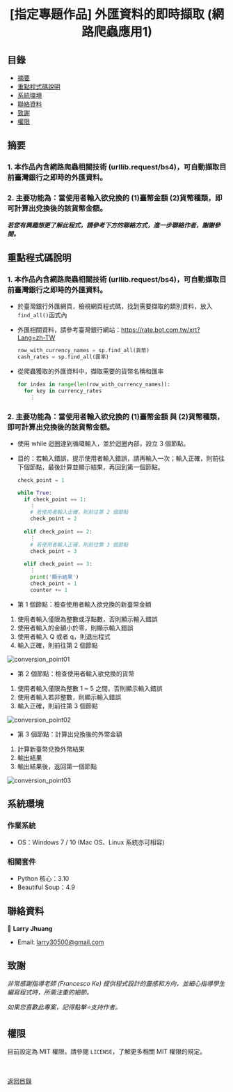<h1 align="center">
  <br>
  [指定專題作品] 外匯資料的即時擷取 (網路爬蟲應用1)
</h1>


## 目錄
* [摘要](#摘要)
* [重點程式碼說明](#重點說明)
* [系統環境](#系統環境)
* [聯絡資料](#聯絡資料)
* [致謝](#致謝)
* [權限](#權限)


## 摘要
### 1. 本作品內含網路爬蟲相關技術 (urllib.request/bs4)，可自動擷取目前臺灣銀行之即時的外匯資料。
### 2. 主要功能為：當使用者輸入欲兌換的 (1)臺幣金額 (2)貨幣種類，即可計算出兌換後的該貨幣金額。

<strong><em>若您有興趣想更了解此程式，請參考下方的聯絡方式，進一步聯絡作者，謝謝參閱。</em></strong>


## 重點程式碼說明
### 1. 本作品內含網路爬蟲相關技術 (urllib.request/bs4)，可自動擷取目前臺灣銀行之即時的外匯資料。
* 於臺灣銀行外匯網頁，檢視網頁程式碼，找到需要擷取的類別資料，放入`find_all()`函式內
* 外匯相關資料，請參考臺灣銀行網站：https://rate.bot.com.tw/xrt?Lang=zh-TW
  ```python
  row_with_currency_names = sp.find_all(貨幣)
  cash_rates = sp.find_all(匯率)
  ```
  
* 從爬蟲獲取的外匯資料中，擷取需要的貨幣名稱和匯率
  ```python
  for index in range(len(row_with_currency_names)):
    for key in currency_rates
      ⋮
  ```
  
### 2. 主要功能為：當使用者輸入欲兌換的 (1)臺幣金額 與 (2)貨幣種類，即可計算出兌換後的該貨幣金額。
* 使用 while 迴圈達到循環輸入，並於迴圈內部，設立 3 個節點。
* 目的：若輸入錯誤，提示使用者輸入錯誤，請再輸入一次；輸入正確，則前往下個節點，最後計算並顯示結果，再回到第一個節點。
  ```python
  check_point = 1
  
  while True:
    if check_point == 1:
      ⋮
      # 若使用者輸入正確，則前往第 2 個節點
      check_point = 2
      
    elif check_point == 2:
      ⋮
      # 若使用者輸入正確，則前往第 3 個節點
      check_point = 3
      
    elif check_point == 3:
      ⋮
      print('顯示結果')
      check_point = 1
      counter += 1
  ```

* 第 1 個節點：檢查使用者輸入欲兌換的新臺幣金額
1. 使用者輸入僅限為整數或浮點數，否則顯示輸入錯誤
2. 使用者輸入的金額小於零，則顯示輸入錯誤
3. 使用者輸入 Q 或者 q，則退出程式
4. 輸入正確，則前往第 2 個節點

  ![conversion_point01](images/conversion_point01.gif)

* 第 2 個節點：檢查使用者輸入欲兌換的貨幣
1. 使用者輸入僅限為整數 1 ~ 5 之間，否則顯示輸入錯誤
2. 使用者輸入若非整數，則顯示輸入錯誤
3. 輸入正確，則前往第 3 個節點

  ![conversion_point02](images/conversion_point02.gif)
  
* 第 3 個節點：計算出兌換後的外幣金額
1. 計算新臺幣兌換外幣結果
2. 輸出結果
3. 輸出結果後，返回第一個節點

  ![conversion_point03](images/conversion_point03.gif)


## 系統環境
### 作業系統
* OS：Windows 7 / 10 (Mac OS、Linux 系統亦可相容)

### 相關套件
* Python 核心：3.10
* Beautiful Soup：4.9


## 聯絡資料
👤 **Larry Jhuang**
  * Email: larry30500@gmail.com


## 致謝
*非常感謝指導老師 (Francesco Ke) 提供程式設計的靈感和方向，並細心指導學生編寫程式時，所需注重的細節。*

*如果您喜歡此專案，記得點擊⭐️支持作者。*


## 權限
目前設定為 MIT 權限。請參閱 `LICENSE`，了解更多相關 MIT 權限的規定。

<br><br>[返回目錄](#目錄)
